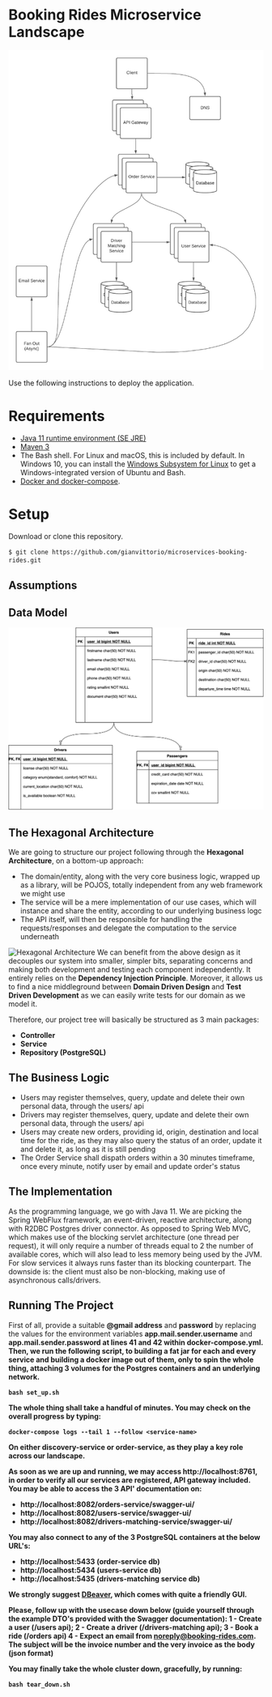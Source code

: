 # Booking Rides Microservice Landscape

![Domain](https://github.com/gianvittorio/microservices-booking-rides/blob/main/images/Booking%20Rides.png)

Use the following instructions to deploy the application.

# Requirements
- [Java 11 runtime environment (SE JRE)](https://www.oracle.com/java/technologies/javase-downloads.html)
- [Maven 3](https://maven.apache.org/docs/history.html)
- The Bash shell. For Linux and macOS, this is included by default. In Windows 10, you can install the [Windows Subsystem for Linux](https://docs.microsoft.com/en-us/windows/wsl/install-win10) to get a Windows-integrated version of Ubuntu and Bash.
- [Docker and docker-compose](https://docs.docker.com/get-docker/).

# Setup
Download or clone this repository.

    $ git clone https://github.com/gianvittorio/microservices-booking-rides.git

## Assumptions

## Data Model
![Domain](https://github.com/gianvittorio/microservices-booking-rides/blob/main/images/Domain%20Entities.png)



## The Hexagonal Architecture

We are going to structure our project following through the <strong>Hexagonal Architecture</strong>, on a bottom-up approach:
- The domain/entity, along with the very core business logic, wrapped up as a library, will be POJOS, totally independent from any web framework we might use
- The service will be a mere implementation of our use cases, which will instance and share the entity, according to our underlying business logc
- The API itself, will then be responsible for handling the requests/responses and delegate the computation to the service underneath

![Hexagonal Architecture](https://lucid.app/publicSegments/view/98f07e52-1840-45b8-b1bc-29d4a19fa4bd/image.png)
We can benefit from the above design as it decouples our system into smaller, simpler bits, separating concerns and making both development and testing each component independently. It entirely relies on the <strong>Dependency Injection Principle</strong>.
Moreover, it allows us to find a nice middleground between <strong>Domain Driven Design</strong> and <strong>Test Driven Development</strong> as we can easily write tests for our domain as we model it.


Therefore, our project tree will basically be structured as 3 main packages:
- <strong>Controller</strong>
- <strong>Service</strong>
- <strong>Repository (PostgreSQL) </strong>

## The Business Logic
- Users may register themselves, query, update and delete their own personal data, through the users/ api
- Drivers may register themselves, query, update and delete their own personal data, through the users/ api
- Users may create new orders, providing id, origin, destination and local time for the ride, as they may also query the status of an order, update it and delete it, as long as it is still pending
- The Order Service shall dispath orders within a 30 minutes timeframe, once every minute, notify user by email and update order's status

## The Implementation
As the programming language, we go with Java 11. We are picking the Spring WebFlux framework, an event-driven, reactive architecture, along with R2DBC Postgres driver connector. As opposed to Spring Web MVC, which makes use of the blocking servlet architecture (one thread per request), it will only require a number of threads equal to 2 the number of available cores, which will also lead to less memory being used by the JVM. For slow services it always runs faster than its blocking counterpart. The downside is: the client must also be non-blocking, making use of asynchronous calls/drivers.

## Running The Project
First of all, provide a suitable <strong>@gmail address</strong> and <strong>password</strong> by replacing the values for the environment variables <strong>app.mail.sender.username</strong> and <strong>app.mail.sender.password at lines 41 and 42 within docker-compose.yml.
Then, we run the following script, to building a fat jar for each and every service and building a docker image out of them, only to spin the whole thing, attaching 3 volumes for the Postgres containers and an underlying network.
```console
bash set_up.sh
```

The whole thing shall take a handful of minutes. You may check on the overall progress by typing:
```console
docker-compose logs --tail 1 --follow <service-name>
```
On either discovery-service or order-service, as they play a key role across our landscape.

As soon as we are up and running, we may access http://localhost:8761, in order to verify all our services are registered, API gateway included.
You may be able to access the 3 API' documentation on:
- http://localhost:8082/orders-service/swagger-ui/
- http://localhost:8082/users-service/swagger-ui/
- http://localhost:8082/drivers-matching-service/swagger-ui/

You may also connect to any of the 3 PostgreSQL containers at the below URL's:
- http://localhost:5433 (order-service db)
- http://localhost:5434 (users-service db)
- http://localhost:5435 (drivers-matching service db)

We strongly suggest [DBeaver](https://dbeaver.io/download/), which comes with quite a friendly GUI.

Please, follow up with the usecase down below (guide yourself through the example DTO's provided with the Swagger documentation):
1 - Create a user (/users api);
2 - Create a driver (/drivers-matching api);
3 - Book a ride (/orders api)
4 - Expect an email from noreply@booking-rides.com. The subject will be the invoice number and the very invoice as the body (json format)


You may finally take the whole cluster down, gracefully, by running:
```console
bash tear_down.sh
```
